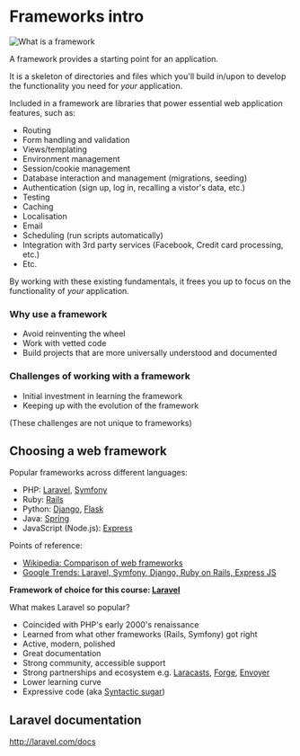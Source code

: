 # Frameworks intro

<img src='http://making-the-internet.s3.amazonaws.com/laravel-what-is-a-framework@2x.png' style='max-width:693px;' alt='What is a framework'>

A framework provides a starting point for an application.

It is a skeleton of directories and files which you'll build in/upon to develop the functionality you need for *your* application.

Included in a framework are libraries that power essential web application features, such as:

+ Routing
+ Form handling and validation
+ Views/templating
+ Environment management
+ Session/cookie management
+ Database interaction and management (migrations, seeding)
+ Authentication (sign up, log in, recalling a vistor's data, etc.)
+ Testing
+ Caching
+ Localisation
+ Email
+ Scheduling (run scripts automatically)
+ Integration with 3rd party services (Facebook, Credit card processing, etc.)
+ Etc.

By working with these existing fundamentals, it frees you up to focus on the functionality of *your* application.

### Why use a framework
* Avoid reinventing the wheel
* Work with vetted code
* Build projects that are more universally understood and documented

### Challenges of working with a framework
* Initial investment in learning the framework
* Keeping up with the evolution of the framework

(These challenges are not unique to frameworks)


## Choosing a web framework
Popular frameworks across different languages:
+ PHP: [Laravel](http://laravel.com), [Symfony](https://www.google.com/url?sa=t&rct=j&q=&esrc=s&source=web&cd=1&cad=rja&uact=8&ved=0ahUKEwims5n1t6XSAhVo1oMKHU1GBLIQFggcMAA&url=https%3A%2F%2Fsymfony.com%2F&usg=AFQjCNHlB9fKEXEpuS-cpl0ow5IdK-Jm_Q)
+ Ruby: [Rails](http://rubyonrails.org)
+ Python: [Django](https://www.djangoproject.com), [Flask](http://flask.pocoo.org)
+ Java: [Spring](https://spring.io)
+ JavaScript (Node.js): [Express](http://expressjs.com)

Points of reference:
+ [Wikipedia: Comparison of web frameworks](https://en.wikipedia.org/wiki/Comparison_of_web_frameworks#PHP)
+ [Google Trends: Laravel, Symfony, Django, Ruby on Rails, Express JS](https://trends.google.com/trends/explore?cat=32&q=Laravel,symfony,django,ruby%20on%20rails,express%20js)

__Framework of choice for this course: [Laravel](http://laravel.com)__

What makes Laravel so popular?
+ Coincided with PHP's early 2000's renaissance
+ Learned from what other frameworks (Rails, Symfony) got right
+ Active, modern, polished
+ Great documentation
+ Strong community, accessible support
+ Strong partnerships and ecosystem e.g. [Laracasts](https://laracasts.com), [Forge](https://forge.laravel.com/), [Envoyer](https://envoyer.io)
+ Lower learning curve
+ Expressive code (aka [Syntactic sugar](https://en.wikipedia.org/wiki/Syntactic_sugar))


## Laravel documentation
<http://laravel.com/docs>


